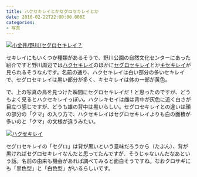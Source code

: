 ```yaml
---
title: ハクセキレイとかセグロセキレイとか
date: 2010-02-22T22:00:00.000Z
categories:
- 写真
---
```

[![小金井/野川/セグロセキレイ？](http://farm3.static.flickr.com/2804/4327224813_34bff2d351.jpg)](http://farm3.static.flickr.com/2804/4327224813_34bff2d351_b.jpg)

<!-- more -->

セキレイにもいくつか種類があるそうで、野川公園の自然文化センターにあった紹介ですと野川周辺では[ハクセキレイ](http://ja.wikipedia.org/wiki/ハクセキレイ)のほかに[セグロセキレイ](http://ja.wikipedia.org/wiki/&#x25;E3&#x25;82&#x25;BB&#x25;E3&#x25;82&#x25;B0&#x25;E3&#x25;83&#x25;AD&#x25;E3&#x25;82&#x25;BB&#x25;E3&#x25;82&#x25;AD&#x25;E3&#x25;83&#x25;AC&#x25;E3&#x25;82&#x25;A4)とか[キセキレイ](http://ja.wikipedia.org/wiki/&#x25;E3&#x25;82&#x25;AD&#x25;E3&#x25;82&#x25;BB&#x25;E3&#x25;82&#x25;AD&#x25;E3&#x25;83&#x25;AC&#x25;E3&#x25;82&#x25;A4)が見られるそうなんです。名前の通り、ハクセキレイは白い部分の多いセキレイで、セグロセキレイは黒い部分が多く、キセキレイは体の一部が黄色。

で、上の写真の鳥を見つけた瞬間にセグロセキレイだ！と思ったのですが、どうもよく見るとハクセキレイっぽい。ハクレキセイは雌は背中が灰色に近く白さが目立つ感じですが、どうも雄の背中は黒いらしい。セグロセキレイとの違いは顔の部分の「クマ」の入り方で、ハクセキレイはセグロセキレイよりも白の面積が多いのと「クマ」の文様が違うみたい。

[![ハクセキレイ](http://farm3.static.flickr.com/2721/4321662287_be200547c0.jpg)](http://farm3.static.flickr.com/2721/4321662287_be200547c0_b.jpg)

セグロセキレイの「セグロ」は背が黒いという意味だろうから（たぶん）、背が黒ければセグロセキレイなんだと思ってたんですが、そうじゃないんだなあという話。名前の由来も機会があれば調べてみると面白そうですね。なおクロサギにも「黒色型」と「白色型」がいるらしいです。
